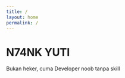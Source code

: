 ```yaml
---
title: /
layout: home
permalink: /
---
```


# N74NK YUTI

Bukan heker, cuma Developer noob tanpa skill
